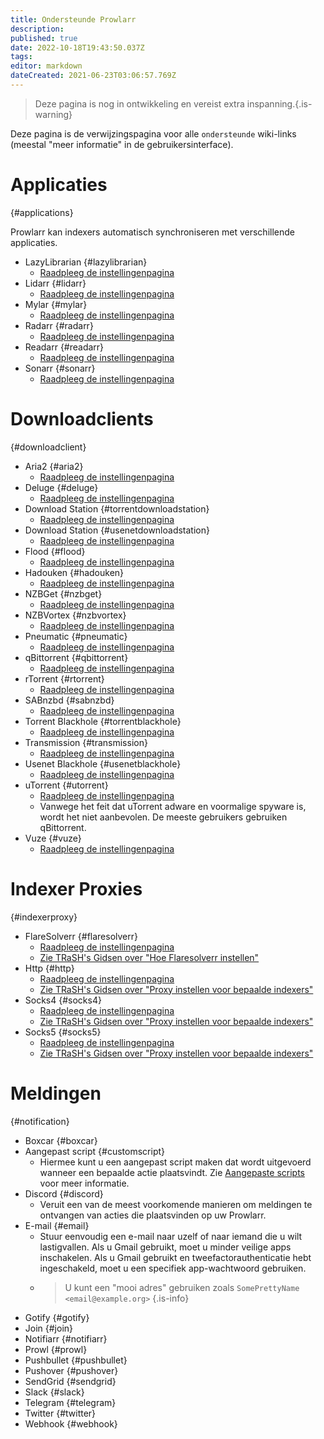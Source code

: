 ```yaml
---
title: Ondersteunde Prowlarr
description: 
published: true
date: 2022-10-18T19:43:50.037Z
tags: 
editor: markdown
dateCreated: 2021-06-23T03:06:57.769Z
---
```


> Deze pagina is nog in ontwikkeling en vereist extra inspanning.{.is-warning}

Deze pagina is de verwijzingspagina voor alle `ondersteunde` wiki-links (meestal "meer informatie" in de gebruikersinterface).

# Applicaties

{#applications}

Prowlarr kan indexers automatisch synchroniseren met verschillende applicaties.

- LazyLibrarian {#lazylibrarian}
  - [Raadpleeg de instellingenpagina](/prowlarr/settings#applications)
- Lidarr {#lidarr}
  - [Raadpleeg de instellingenpagina](/prowlarr/settings#applications)
- Mylar {#mylar}
  - [Raadpleeg de instellingenpagina](/prowlarr/settings#applications)
- Radarr {#radarr}
  - [Raadpleeg de instellingenpagina](/prowlarr/settings#applications)
- Readarr {#readarr}
  - [Raadpleeg de instellingenpagina](/prowlarr/settings#applications)
- Sonarr {#sonarr}
  - [Raadpleeg de instellingenpagina](/prowlarr/settings#applications)

# Downloadclients

{#downloadclient}

- Aria2 {#aria2}
  - [Raadpleeg de instellingenpagina](/prowlarr/settings#download-clients)
- Deluge {#deluge}
  - [Raadpleeg de instellingenpagina](/prowlarr/settings#download-clients)
- Download Station {#torrentdownloadstation}
  - [Raadpleeg de instellingenpagina](/prowlarr/settings#download-clients)
- Download Station {#usenetdownloadstation}
  - [Raadpleeg de instellingenpagina](/prowlarr/settings#download-clients)
- Flood {#flood}
  - [Raadpleeg de instellingenpagina](/prowlarr/settings#download-clients)
- Hadouken {#hadouken}
  - [Raadpleeg de instellingenpagina](/prowlarr/settings#download-clients)
- NZBGet {#nzbget}
  - [Raadpleeg de instellingenpagina](/prowlarr/settings#download-clients)
- NZBVortex {#nzbvortex}
  - [Raadpleeg de instellingenpagina](/prowlarr/settings#download-clients)
- Pneumatic {#pneumatic}
  - [Raadpleeg de instellingenpagina](/prowlarr/settings#download-clients)
- qBittorrent {#qbittorrent}
  - [Raadpleeg de instellingenpagina](/prowlarr/settings#download-clients)
- rTorrent {#rtorrent}
  - [Raadpleeg de instellingenpagina](/prowlarr/settings#download-clients)
- SABnzbd {#sabnzbd}
  - [Raadpleeg de instellingenpagina](/prowlarr/settings#download-clients)
- Torrent Blackhole {#torrentblackhole}
  - [Raadpleeg de instellingenpagina](/prowlarr/settings#download-clients)
- Transmission {#transmission}
  - [Raadpleeg de instellingenpagina](/prowlarr/settings#download-clients)
- Usenet Blackhole {#usenetblackhole}
  - [Raadpleeg de instellingenpagina](/prowlarr/settings#download-clients)
- uTorrent {#utorrent}
  - [Raadpleeg de instellingenpagina](/prowlarr/settings#download-clients)
  - Vanwege het feit dat uTorrent adware en voormalige spyware is, wordt het niet aanbevolen. De meeste gebruikers gebruiken qBittorrent.
- Vuze {#vuze}
  - [Raadpleeg de instellingenpagina](/prowlarr/settings#download-clients)

# Indexer Proxies

{#indexerproxy}

- FlareSolverr {#flaresolverr}
  - [Raadpleeg de instellingenpagina](/prowlarr/settings#flaresolverr-proxy-settings)
  - [Zie TRaSH's Gidsen over "Hoe Flaresolverr instellen"](https://trash-guides.info/Prowlarr/prowlarr-setup-flaresolverr/)
- Http {#http}
  - [Raadpleeg de instellingenpagina](/prowlarr/settings#http-proxy-settings)
  - [Zie TRaSH's Gidsen over "Proxy instellen voor bepaalde indexers"](https://trash-guides.info/Prowlarr/prowlarr-setup-proxy/)
- Socks4 {#socks4}
  - [Raadpleeg de instellingenpagina](/prowlarr/settings#socks4-proxy-settings)
  - [Zie TRaSH's Gidsen over "Proxy instellen voor bepaalde indexers"](https://trash-guides.info/Prowlarr/prowlarr-setup-proxy/)
- Socks5 {#socks5}
  - [Raadpleeg de instellingenpagina](/prowlarr/settings#socks5-proxy-settings)
  - [Zie TRaSH's Gidsen over "Proxy instellen voor bepaalde indexers"](https://trash-guides.info/Prowlarr/prowlarr-setup-proxy/)

# Meldingen

{#notification}

- Boxcar {#boxcar}
- Aangepast script {#customscript}
  - Hiermee kunt u een aangepast script maken dat wordt uitgevoerd wanneer een bepaalde actie plaatsvindt. Zie [Aangepaste scripts](/prowlarr/custom-scripts) voor meer informatie.
- Discord {#discord}
  - Veruit een van de meest voorkomende manieren om meldingen te ontvangen van acties die plaatsvinden op uw Prowlarr.
- E-mail {#email}
  - Stuur eenvoudig een e-mail naar uzelf of naar iemand die u wilt lastigvallen. Als u Gmail gebruikt, moet u minder veilige apps inschakelen. Als u Gmail gebruikt en tweefactorauthenticatie hebt ingeschakeld, moet u een specifiek app-wachtwoord gebruiken.
  - > U kunt een "mooi adres" gebruiken zoals `SomePrettyName <email@example.org>` {.is-info}
- Gotify {#gotify}
- Join {#join}
- Notifiarr {#notifiarr}
- Prowl {#prowl}
- Pushbullet {#pushbullet}
- Pushover {#pushover}
- SendGrid {#sendgrid}
- Slack {#slack}
- Telegram {#telegram}
- Twitter {#twitter}
- Webhook {#webhook}
